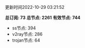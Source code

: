 更新时间2022-10-29 03:21:52

**总订阅: 73**
**总节点: 2261**
**有效节点: 744**
- ss节点: 394
- v2ray节点: 286
- trojan节点: 64
